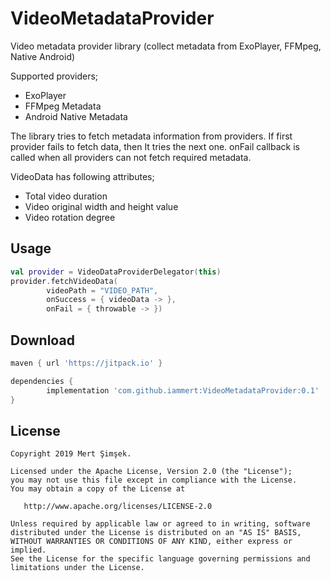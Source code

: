 # VideoMetadataProvider
Video metadata provider library (collect metadata from ExoPlayer, FFMpeg, Native Android)

Supported providers;
* ExoPlayer
* FFMpeg Metadata
* Android Native Metadata

The library tries to fetch metadata information from providers. If first provider fails to fetch data, 
then It tries the next one. onFail callback is called when all providers can not fetch required metadata.

VideoData has following attributes;

* Total video duration
* Video original width and height value
* Video rotation degree

## Usage

```kotlin
val provider = VideoDataProviderDelegator(this)
provider.fetchVideoData(
        videoPath = "VIDEO_PATH",
        onSuccess = { videoData -> },
        onFail = { throwable -> })
```

## Download
```gradle
maven { url 'https://jitpack.io' }
```

```gradle
dependencies {
        implementation 'com.github.iammert:VideoMetadataProvider:0.1'
}
```

License
--------


    Copyright 2019 Mert Şimşek.

    Licensed under the Apache License, Version 2.0 (the "License");
    you may not use this file except in compliance with the License.
    You may obtain a copy of the License at

       http://www.apache.org/licenses/LICENSE-2.0

    Unless required by applicable law or agreed to in writing, software
    distributed under the License is distributed on an "AS IS" BASIS,
    WITHOUT WARRANTIES OR CONDITIONS OF ANY KIND, either express or implied.
    See the License for the specific language governing permissions and
    limitations under the License.





